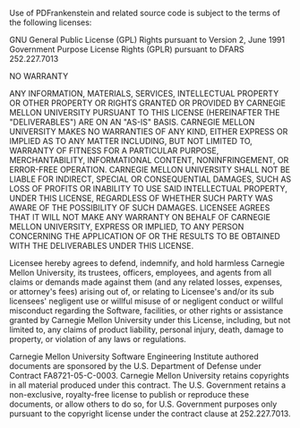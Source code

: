 Use of PDFrankenstein and related source code is subject to the terms
of the following licenses:

GNU General Public License (GPL) Rights pursuant to Version 2, June 1991
Government Purpose License Rights (GPLR) pursuant to DFARS 252.227.7013

NO WARRANTY

ANY INFORMATION, MATERIALS, SERVICES, INTELLECTUAL PROPERTY OR OTHER
PROPERTY OR RIGHTS GRANTED OR PROVIDED BY CARNEGIE MELLON UNIVERSITY
PURSUANT TO THIS LICENSE (HEREINAFTER THE "DELIVERABLES") ARE ON AN
"AS-IS" BASIS. CARNEGIE MELLON UNIVERSITY MAKES NO WARRANTIES OF ANY
KIND, EITHER EXPRESS OR IMPLIED AS TO ANY MATTER INCLUDING, BUT NOT
LIMITED TO, WARRANTY OF FITNESS FOR A PARTICULAR PURPOSE,
MERCHANTABILITY, INFORMATIONAL CONTENT, NONINFRINGEMENT, OR ERROR-FREE
OPERATION. CARNEGIE MELLON UNIVERSITY SHALL NOT BE LIABLE FOR INDIRECT,
SPECIAL OR CONSEQUENTIAL DAMAGES, SUCH AS LOSS OF PROFITS OR INABILITY
TO USE SAID INTELLECTUAL PROPERTY, UNDER THIS LICENSE, REGARDLESS OF
WHETHER SUCH PARTY WAS AWARE OF THE POSSIBILITY OF SUCH DAMAGES.
LICENSEE AGREES THAT IT WILL NOT MAKE ANY WARRANTY ON BEHALF OF
CARNEGIE MELLON UNIVERSITY, EXPRESS OR IMPLIED, TO ANY PERSON
CONCERNING THE APPLICATION OF OR THE RESULTS TO BE OBTAINED WITH THE
DELIVERABLES UNDER THIS LICENSE.

Licensee hereby agrees to defend, indemnify, and hold harmless Carnegie
Mellon University, its trustees, officers, employees, and agents from
all claims or demands made against them (and any related losses,
expenses, or attorney's fees) arising out of, or relating to Licensee's
and/or its sub licensees' negligent use or willful misuse of or
negligent conduct or willful misconduct regarding the Software,
facilities, or other rights or assistance granted by Carnegie Mellon
University under this License, including, but not limited to, any
claims of product liability, personal injury, death, damage to
property, or violation of any laws or regulations.

Carnegie Mellon University Software Engineering Institute authored
documents are sponsored by the U.S. Department of Defense under
Contract FA8721-05-C-0003. Carnegie Mellon University retains
copyrights in all material produced under this contract. The U.S.
Government retains a non-exclusive, royalty-free license to publish or
reproduce these documents, or allow others to do so, for U.S.
Government purposes only pursuant to the copyright license under the
contract clause at 252.227.7013.
